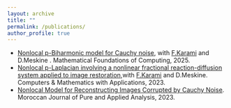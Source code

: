 ```yaml
---
layout: archive
title: ""
permalink: /publications/
author_profile: true
---
```


* [Nonlocal p-Biharmonic model for Cauchy noise](https://doi.org/10.3934/mfc.2025003), with [F.Karami](http://este.uca.ma/mmsc/Karami.html) and D.Meskine . Mathematical Foundations of Computing, 2025.
* [Nonlocal p-Laplacian involving a nonlinear fractional reaction-diffusion system applied to image restoration](https://doi.org/10.1016/j.camwa.2023.10.001),with [F.Karami](http://este.uca.ma/mmsc/Karami.html) and D.Meskine. Computers & Mathematics with Applications, 2023.
* [Nonlocal Model for Reconstructing Images Corrupted by Cauchy Noise](https://doi.org/10.2478/mjpaa-2023-0003). Moroccan Journal of Pure and Applied Analysis, 2023.

